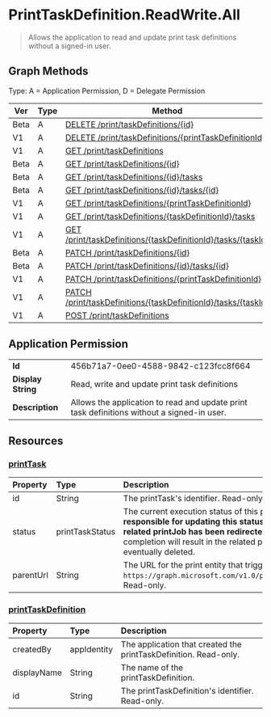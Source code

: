 # PrintTaskDefinition.ReadWrite.All

> Allows the application to read and update print task definitions without a signed-in user. 
## Graph Methods

Type: A = Application Permission, D = Delegate Permission

|Ver|Type|Method|
|-------|----|------|
|Beta|A|[DELETE /print/taskDefinitions/{id}](https://docs.microsoft.com/graph/api/print-delete-taskdefinition?view=graph-rest-beta&tabs=http)|
|V1|A|[DELETE /print/taskDefinitions/{printTaskDefinitionId}](https://docs.microsoft.com/graph/api/print-delete-taskdefinition?view=graph-rest-1.0&tabs=http)|
|V1|A|[GET /print/taskDefinitions](https://docs.microsoft.com/graph/api/print-list-taskdefinitions?view=graph-rest-1.0&tabs=http)|
|Beta|A|[GET /print/taskDefinitions/{id}](https://docs.microsoft.com/graph/api/printtaskdefinition-get?view=graph-rest-beta&tabs=http)|
|Beta|A|[GET /print/taskDefinitions/{id}/tasks](https://docs.microsoft.com/graph/api/printtaskdefinition-list-tasks?view=graph-rest-beta&tabs=http)|
|Beta|A|[GET /print/taskDefinitions/{id}/tasks/{id}](https://docs.microsoft.com/graph/api/printtask-get?view=graph-rest-beta&tabs=http)|
|V1|A|[GET /print/taskDefinitions/{printTaskDefinitionId}](https://docs.microsoft.com/graph/api/printtaskdefinition-get?view=graph-rest-1.0&tabs=http)|
|V1|A|[GET /print/taskDefinitions/{taskDefinitionId}/tasks](https://docs.microsoft.com/graph/api/printtaskdefinition-list-tasks?view=graph-rest-1.0&tabs=http)|
|V1|A|[GET /print/taskDefinitions/{taskDefinitionId}/tasks/{taskId}](https://docs.microsoft.com/graph/api/printtask-get?view=graph-rest-1.0&tabs=http)|
|Beta|A|[PATCH /print/taskDefinitions/{id}](https://docs.microsoft.com/graph/api/print-update-taskdefinition?view=graph-rest-beta&tabs=http)|
|Beta|A|[PATCH /print/taskDefinitions/{id}/tasks/{id}](https://docs.microsoft.com/graph/api/printtaskdefinition-update-task?view=graph-rest-beta&tabs=http)|
|V1|A|[PATCH /print/taskDefinitions/{printTaskDefinitionId}](https://docs.microsoft.com/graph/api/print-update-taskdefinition?view=graph-rest-1.0&tabs=http)|
|V1|A|[PATCH /print/taskDefinitions/{taskDefinitionId}/tasks/{taskId}](https://docs.microsoft.com/graph/api/printtaskdefinition-update-task?view=graph-rest-1.0&tabs=http)|
|V1|A|[POST /print/taskDefinitions](https://docs.microsoft.com/graph/api/print-post-taskdefinitions?view=graph-rest-1.0&tabs=http)|
## Application Permission
|||
|-|-|
|**Id**|456b71a7-0ee0-4588-9842-c123fcc8f664|
|**Display String**|Read, write and update print task definitions|
|**Description**|Allows the application to read and update print task definitions without a signed-in user. |
## Resources
### [printTask ](https://docs.microsoft.com/graph/api/resources/printtask?view=graph-rest-1.0&tabs=http)
|Property|Type|Description|
|:---|:---|:---|
|id|String|The printTask's identifier. Read-only.|
|status|printTaskStatus|The current execution status of this printTask. **The calling application is responsible for updating this status when processing is finished, unless the related printJob has been redirected to another printer.** Failure to report completion will result in the related print job being blocked from printing and eventually deleted. |
|parentUrl|String|The URL for the print entity that triggered this task. For example, `https://graph.microsoft.com/v1.0/print/printers/{printerId}/jobs/{jobId}`. Read-only.|
### [printTaskDefinition ](https://docs.microsoft.com/graph/api/resources/printtaskdefinition?view=graph-rest-1.0&tabs=http)
|Property|Type|Description|
|:---|:---|:---|
|createdBy|appIdentity|The application that created the printTaskDefinition. Read-only.|
|displayName|String|The name of the printTaskDefinition.|
|id|String|The printTaskDefinition's identifier. Read-only.|
